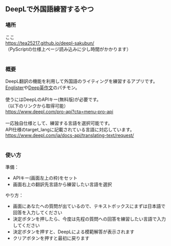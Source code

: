 ## DeepLで外国語練習するやつ


### 場所
ここ<br>
https://tea25217.github.io/deepl-sakubun/<br>
（PyScriptの仕様上ページ読み込みに少し時間がかかります）<br>
<br>

### 概要
DeepL翻訳の機能を利用して外国語のライティングを練習するアプリです。<br>
[Englister](https://english.yunomy.com/)や[Deep英作文](https://deep-eisakubun.vercel.app/)のパチモン。<br>
<br>
使うにはDeepLのAPIキー(無料版)が必要です。<br>
（以下のリンクから取得可能）<br>
https://www.deepl.com/pro-api?cta=menu-pro-api<br>
<br>
一応独自仕様として、練習する言語を選択可能です。<br>
API仕様のtarget_langに記載されている言語に対応しています。<br>
https://www.deepl.com/ja/docs-api/translating-text/request/<br>
<br>

### 使い方
準備：
- APIキー(画面左上の枠)をセット
- 画面右上の翻訳先言語から練習したい言語を選択

やり方：
- 画面にあなたへの質問が出ているので、テキストボックスにまずは日本語で回答を入力してください
- 決定ボタンを押したら、今度は先程の質問への回答を練習したい言語で入力してください
- 決定ボタンを押すと、DeepLによる模範解答が表示されます
- クリアボタンを押すと最初に戻ります
